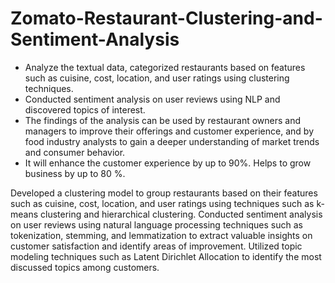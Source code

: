# Zomato-Restaurant-Clustering-and-Sentiment-Analysis

* Analyze the textual data,  categorized restaurants based on features such as cuisine, cost, location, and user ratings using  clustering techniques.
* Conducted sentiment analysis on user reviews using NLP and discovered topics of interest. 
* The findings of the analysis can be used by restaurant owners and managers to improve their offerings and customer experience, and by food industry analysts to gain a deeper understanding of market trends and consumer behavior. 
* It  will enhance the customer experience by up to 90%. Helps to grow business by up to 80 %.

Developed a clustering model to group restaurants based on their features such as cuisine, cost, location, and user ratings using techniques such as k-means clustering and hierarchical clustering. Conducted sentiment analysis on user reviews using natural language processing techniques such as tokenization, stemming, and lemmatization to extract valuable insights on customer satisfaction and identify areas of improvement. Utilized topic modeling techniques such as Latent Dirichlet Allocation to identify the most discussed topics among customers.

### 
